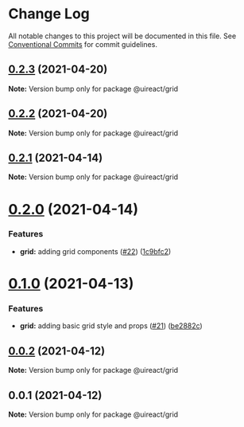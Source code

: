 # Change Log

All notable changes to this project will be documented in this file.
See [Conventional Commits](https://conventionalcommits.org) for commit guidelines.

## [0.2.3](https://github.com/inavac182/ui-react/compare/@uireact/grid@0.2.2...@uireact/grid@0.2.3) (2021-04-20)

**Note:** Version bump only for package @uireact/grid

## [0.2.2](https://github.com/inavac182/ui-react/compare/@uireact/grid@0.2.1...@uireact/grid@0.2.2) (2021-04-20)

**Note:** Version bump only for package @uireact/grid

## [0.2.1](https://github.com/inavac182/ui-react/compare/@uireact/grid@0.2.0...@uireact/grid@0.2.1) (2021-04-14)

**Note:** Version bump only for package @uireact/grid

# [0.2.0](https://github.com/inavac182/ui-react/compare/@uireact/grid@0.1.0...@uireact/grid@0.2.0) (2021-04-14)

### Features

- **grid:** adding grid components ([#22](https://github.com/inavac182/ui-react/issues/22)) ([1c9bfc2](https://github.com/inavac182/ui-react/commit/1c9bfc2e89ccb21c662875b89cec70bf9d60214e))

# [0.1.0](https://github.com/inavac182/ui-react/compare/@uireact/grid@0.0.2...@uireact/grid@0.1.0) (2021-04-13)

### Features

- **grid:** adding basic grid style and props ([#21](https://github.com/inavac182/ui-react/issues/21)) ([be2882c](https://github.com/inavac182/ui-react/commit/be2882cb18b63ac95988b0b6c80834bdf1272c8a))

## [0.0.2](https://github.com/inavac182/ui-react/compare/@uireact/grid@0.0.1...@uireact/grid@0.0.2) (2021-04-12)

**Note:** Version bump only for package @uireact/grid

## 0.0.1 (2021-04-12)

**Note:** Version bump only for package @uireact/grid
